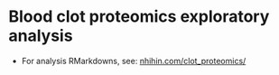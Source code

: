 # Blood clot proteomics exploratory analysis

- For analysis RMarkdowns, see: [nhihin.com/clot_proteomics/](http://nhihin.com/Clot_Proteomics/)
